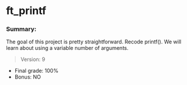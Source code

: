 # ft_printf

### Summary:

The goal of this project is pretty straightforward. Recode printf().
We will learn about using a variable number of arguments.

> Version: 9

- Final grade: 100%
- Bonus: NO
